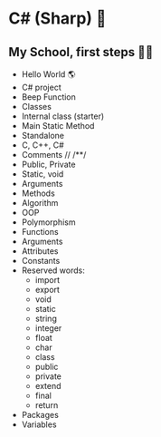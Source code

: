 # C# (Sharp) 🎒

## My School, first steps 🏫📝
- Hello World 🌎
- C# project
- Beep Function
- Classes
- Internal class (starter)
- Main Static Method
- Standalone
- C, C++, C#
- Comments // /**/
- Public, Private
- Static, void
- Arguments
- Methods
- Algorithm
- OOP
- Polymorphism
- Functions
- Arguments
- Attributes
- Constants
- Reserved words: 
  - import
  - export
  - void
  - static
  - string
  - integer
  - float
  - char
  - class
  - public
  - private
  - extend
  - final
  - return
- Packages
- Variables
